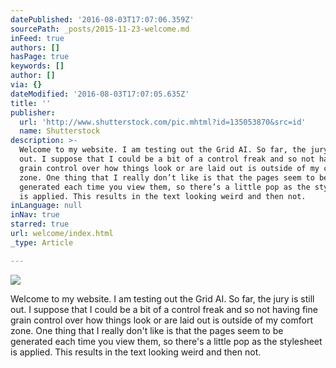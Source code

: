 ```yaml
---
datePublished: '2016-08-03T17:07:06.359Z'
sourcePath: _posts/2015-11-23-welcome.md
inFeed: true
authors: []
hasPage: true
keywords: []
author: []
via: {}
dateModified: '2016-08-03T17:07:05.635Z'
title: ''
publisher:
  url: 'http://www.shutterstock.com/pic.mhtml?id=135053870&src=id'
  name: Shutterstock
description: >-
  Welcome to my website. I am testing out the Grid AI. So far, the jury is still
  out. I suppose that I could be a bit of a control freak and so not having fine
  grain control over how things look or are laid out is outside of my comfort
  zone. One thing that I really don’t like is that the pages seem to be
  generated each time you view them, so there’s a little pop as the stylesheet
  is applied. This results in the text looking weird and then not. 
inLanguage: null
inNav: true
starred: true
url: welcome/index.html
_type: Article

---
```

![](https://the-grid-user-content.s3-us-west-2.amazonaws.com/f0b21182-818e-406a-bc06-2be3e5ac4052.jpg)

Welcome to my website. I am testing out the Grid AI. So far, the jury is still out. I suppose that I could be a bit of a control freak and so not having fine grain control over how things look or are laid out is outside of my comfort zone. One thing that I really don't like is that the pages seem to be generated each time you view them, so there's a little pop as the stylesheet is applied. This results in the text looking weird and then not.